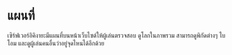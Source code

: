 # แผนที่ 

เซิร์ฟเวอร์อิคิงายะมีแผนที่บนหน้าเว็บไซต์ให้ผู้เล่นตรวจสอบ ดูโลกในภาพรวม สามารถดูพิกัดต่างๆ ไบโอม และดูผู้เล่นคนอื่นว่าอยู่จุดไหนได้อีกด้วย 
